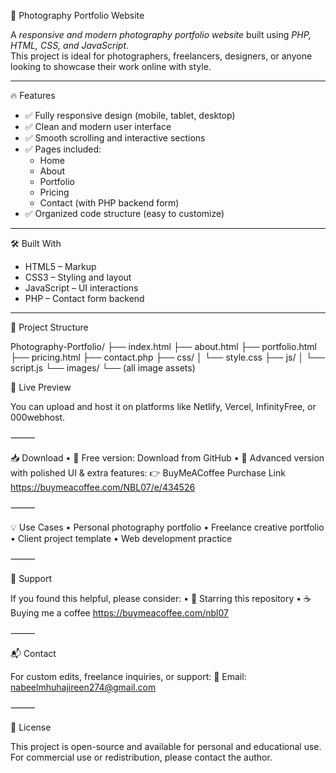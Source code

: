 📸 Photography Portfolio Website

A *responsive and modern photography portfolio website* built using *PHP, HTML, CSS, and JavaScript*.  
This project is ideal for photographers, freelancers, designers, or anyone looking to showcase their work online with style.

---

🔥 Features

- ✅ Fully responsive design (mobile, tablet, desktop)
- ✅ Clean and modern user interface
- ✅ Smooth scrolling and interactive sections
- ✅ Pages included: 
  - Home  
  - About  
  - Portfolio  
  - Pricing  
  - Contact (with PHP backend form)
- ✅ Organized code structure (easy to customize)

---

🛠 Built With

- HTML5 – Markup
- CSS3 – Styling and layout
- JavaScript – UI interactions
- PHP – Contact form backend

---

 📂 Project Structure


Photography-Portfolio/
├── index.html
├── about.html
├── portfolio.html
├── pricing.html
├── contact.php
├── css/
│   └── style.css
├── js/
│   └── script.js
└── images/
    └── (all image assets)





🚀 Live Preview

You can upload and host it on platforms like Netlify, Vercel, InfinityFree, or 000webhost.

⸻

📥 Download
	•	🔹 Free version: Download from GitHub
	•	🔸 Advanced version with polished UI & extra features:
👉 BuyMeACoffee Purchase Link https://buymeacoffee.com/NBL07/e/434526

⸻

💡 Use Cases
	•	Personal photography portfolio
	•	Freelance creative portfolio
	•	Client project template
	•	Web development practice

⸻

🙌 Support

If you found this helpful, please consider:
	•	🌟 Starring this repository
	•	☕ Buying me a coffee https://buymeacoffee.com/nbl07

⸻

📬 Contact

For custom edits, freelance inquiries, or support:
📧 Email: nabeelmhuhajireen274@gmail.com


⸻

📃 License

This project is open-source and available for personal and educational use.
For commercial use or redistribution, please contact the author.

